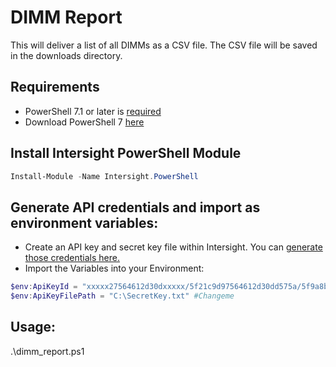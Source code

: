# DIMM Report
This will deliver a list of all DIMMs as a CSV file.  The CSV file will be saved in the downloads directory.

## Requirements
* PowerShell 7.1 or later is [required](https://github.com/CiscoDevNet/intersight-powershell#11-requirements)
* Download PowerShell 7 [here](https://docs.microsoft.com/en-us/powershell/scripting/install/installing-powershell-on-windows)

## Install Intersight PowerShell Module
```PowerShell
Install-Module -Name Intersight.PowerShell
```

## Generate API credentials and import as environment variables:

* Create an API key and secret key file within Intersight.  You can [generate those credentials here.](https://intersight.com/an/settings/api-keys/)
* Import the Variables into your Environment:
```PowerShell
$env:ApiKeyId = "xxxxx27564612d30dxxxxx/5f21c9d97564612d30dd575a/5f9a8b877564612xxxxxxxx" #Changeme
$env:ApiKeyFilePath = "C:\SecretKey.txt" #Changeme
```

## Usage:
.\dimm_report.ps1